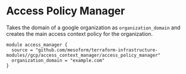 # Access Policy Manager

Takes the domain of a google organization as `organization_domain` and creates the main access context policy for the organization.

```hcl
module access_manager {
  source = "github.com/mesoform/terraform-infrastructure-modules//gcp/access_context_manager/access_policy_manager"
  organization_domain = "example.com"
}
```